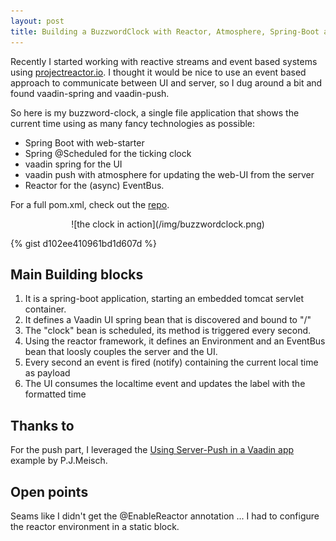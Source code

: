 ```yaml
---
layout: post
title: Building a BuzzwordClock with Reactor, Atmosphere, Spring-Boot and Vaadin
---
```


Recently I started working with reactive streams and event based systems using
[projectreactor.io](http://projectreactor.io/). I thought it would be nice to
use an event based approach to communicate between UI and server, so I dug
around a bit and found vaadin-spring and vaadin-push.

So here is my buzzword-clock, a single file application that shows the current
time using as many fancy technologies as possible:

* Spring Boot with web-starter
* Spring @Scheduled for the ticking clock
* vaadin spring for the UI
* vaadin push with atmosphere for updating the web-UI from the server
* Reactor for the (async) EventBus.

For a full pom.xml, check out the [repo](https://github.com/jangalinski/springboot-playground).

<center>
![the clock in action](/img/buzzwordclock.png)
</center>

{% gist d102ee410961bd1d607d %}

## Main Building blocks

1. It is a spring-boot application, starting an embedded tomcat servlet container.
2. It defines a Vaadin UI spring bean that is discovered and bound to "/"
3. The "clock" bean is scheduled, its method is triggered every second.
4. Using the reactor framework, it defines an Environment and an EventBus bean that loosly couples the server and the UI.
5. Every second an event is fired (notify) containing the current local time as payload
6. The UI consumes the localtime event and updates the label with the formatted time

## Thanks to

For the push part, I leveraged the [Using Server-Push in a Vaadin app](http://www.sothawo.com/2015/06/using-server-push-in-a-vaadin-app/)
example by P.J.Meisch.

## Open points

Seams like I didn't get the @EnableReactor annotation ... I had to configure the reactor environment in a static block. 
